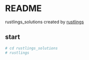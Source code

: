 # README
rustlings_solutions created by [rustlings](https://rustlings.rust-lang.org/)

## start
```bash
# cd rustlings_solutions
# rustlings
```
